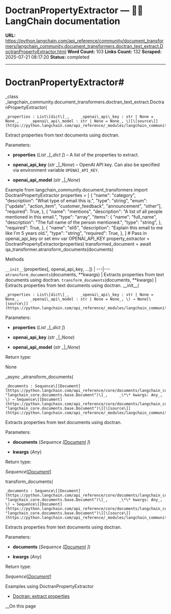 # DoctranPropertyExtractor — 🦜🔗 LangChain  documentation

**URL:** https://python.langchain.com/api_reference/community/document_transformers/langchain_community.document_transformers.doctran_text_extract.DoctranPropertyExtractor.html
**Word Count:** 103
**Links Count:** 132
**Scraped:** 2025-07-21 08:17:20
**Status:** completed

---

# DoctranPropertyExtractor\#

_class _langchain\_community.document\_transformers.doctran\_text\_extract.DoctranPropertyExtractor\(

    _properties : List\[dict\]_,     _openai\_api\_key : str | None = None_,     _openai\_api\_model : str | None = None_, \)[\[source\]](https://python.langchain.com/api_reference/_modules/langchain_community/document_transformers/doctran_text_extract.html#DoctranPropertyExtractor)\#     

Extract properties from text documents using doctran.

Parameters:     

  * **properties** \(_List_ _\[__dict_ _\]_\) – A list of the properties to extract.

  * **openai\_api\_key** \(_str_ _|__None_\) – OpenAI API key. Can also be specified via environment variable `OPENAI_API_KEY`.

  * **openai\_api\_model** \(_str_ _|__None_\)

Example               from langchain_community.document_transformers import DoctranPropertyExtractor          properties = [         {             "name": "category",             "description": "What type of email this is.",             "type": "string",             "enum": ["update", "action_item", "customer_feedback", "announcement", "other"],             "required": True,         },         {             "name": "mentions",             "description": "A list of all people mentioned in this email.",             "type": "array",             "items": {                 "name": "full_name",                 "description": "The full name of the person mentioned.",                 "type": "string",             },             "required": True,         },         {             "name": "eli5",             "description": "Explain this email to me like I'm 5 years old.",             "type": "string",             "required": True,         },     ]          # Pass in openai_api_key or set env var OPENAI_API_KEY     property_extractor = DoctranPropertyExtractor(properties)     transformed_document = await qa_transformer.atransform_documents(documents)     

Methods

`__init__`\(properties\[, openai\_api\_key, ...\]\) |    ---|---   `atransform_documents`\(documents, \*\*kwargs\) | Extracts properties from text documents using doctran.   `transform_documents`\(documents, \*\*kwargs\) | Extracts properties from text documents using doctran.      \_\_init\_\_\(

    _properties : List\[dict\]_,     _openai\_api\_key : str | None = None_,     _openai\_api\_model : str | None = None_, \) → None[\[source\]](https://python.langchain.com/api_reference/_modules/langchain_community/document_transformers/doctran_text_extract.html#DoctranPropertyExtractor.__init__)\#     

Parameters:     

  * **properties** \(_List_ _\[__dict_ _\]_\)

  * **openai\_api\_key** \(_str_ _|__None_\)

  * **openai\_api\_model** \(_str_ _|__None_\)

Return type:     

None

_async _atransform\_documents\(

    _documents : Sequence\[[Document](https://python.langchain.com/api_reference/core/documents/langchain_core.documents.base.Document.html#langchain_core.documents.base.Document "langchain_core.documents.base.Document")\]_,     _\*\* kwargs: Any_, \) → Sequence\[[Document](https://python.langchain.com/api_reference/core/documents/langchain_core.documents.base.Document.html#langchain_core.documents.base.Document "langchain_core.documents.base.Document")\][\[source\]](https://python.langchain.com/api_reference/_modules/langchain_community/document_transformers/doctran_text_extract.html#DoctranPropertyExtractor.atransform_documents)\#     

Extracts properties from text documents using doctran.

Parameters:     

  * **documents** \(_Sequence_ _\[_[_Document_](https://python.langchain.com/api_reference/core/documents/langchain_core.documents.base.Document.html#langchain_core.documents.base.Document "langchain_core.documents.base.Document") _\]_\)

  * **kwargs** \(_Any_\)

Return type:     

_Sequence_\[[_Document_](https://python.langchain.com/api_reference/core/documents/langchain_core.documents.base.Document.html#langchain_core.documents.base.Document "langchain_core.documents.base.Document")\]

transform\_documents\(

    _documents : Sequence\[[Document](https://python.langchain.com/api_reference/core/documents/langchain_core.documents.base.Document.html#langchain_core.documents.base.Document "langchain_core.documents.base.Document")\]_,     _\*\* kwargs: Any_, \) → Sequence\[[Document](https://python.langchain.com/api_reference/core/documents/langchain_core.documents.base.Document.html#langchain_core.documents.base.Document "langchain_core.documents.base.Document")\][\[source\]](https://python.langchain.com/api_reference/_modules/langchain_community/document_transformers/doctran_text_extract.html#DoctranPropertyExtractor.transform_documents)\#     

Extracts properties from text documents using doctran.

Parameters:     

  * **documents** \(_Sequence_ _\[_[_Document_](https://python.langchain.com/api_reference/core/documents/langchain_core.documents.base.Document.html#langchain_core.documents.base.Document "langchain_core.documents.base.Document") _\]_\)

  * **kwargs** \(_Any_\)

Return type:     

_Sequence_\[[_Document_](https://python.langchain.com/api_reference/core/documents/langchain_core.documents.base.Document.html#langchain_core.documents.base.Document "langchain_core.documents.base.Document")\]

Examples using DoctranPropertyExtractor

  * [Doctran: extract properties](https://python.langchain.com/docs/integrations/document_transformers/doctran_extract_properties/)

__On this page